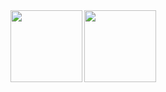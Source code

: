 <a href="https://github-readme-stats.vercel.app/api?username=babislzw&show_icons=true&theme=onedark">
  <img height=115 align="left" src="https://github-readme-stats.vercel.app/api?username=babislz&show_icons=true&theme=onedark" />

<a href="https://github-readme-stats.vercel.app/api/top-langs/?username=babislz&layout=compact&theme=gruvbox_light">
  <img height=115 align="left" src="https://github-readme-stats.vercel.app/api/top-langs/?username=babislz&layout=compact&theme=gruvbox_light" />

